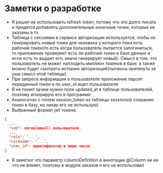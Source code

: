 # Заметки о разработке

- Я решил не использовать refresh token, потому что это долго писать и придется добавлять дополнительные конечные точки, которые не указаны в тз
- Таблица с сессиями в сервисе авторизации используется, чтобы не генерировать новый токен для человека у которого пока есть рабочий токен(то есть когда пользователь пытается залогиниться, то приложение проверяет есть ли рабочий токен в базе данных и если есть то выдает его, иначе генерирует новый). Смысл в том, что пользователь не может наплодить миллион токенов в базе, а также можно будет смотреть историю авторизаций(пытаюсь притянуть за уши смысл этой таблицы)
- При запросе информации о пользователе приложение парсит переданный токен и по user_id ищет пользователя 
- Я не понял зачем нужно поле updated_at в таблице пользователей, поэтому игнорирую его в программе
- Аналогично с полем session_token из таблицы sessions(я сохраняю токен в базу, но никак его не использую)
- Выбранный формат jwt токена:
```json
{
  ...
  "sub": логин(email) пользователя,
  ...
  "role": "...",
  "nickname": "...",
  "user_id": идентификатор в виде числа
}
```
- Я заметил что параметр columnDefinition в аннотации @Column ни на что не влияет, поэтому в модуле заказов я его не использовал 